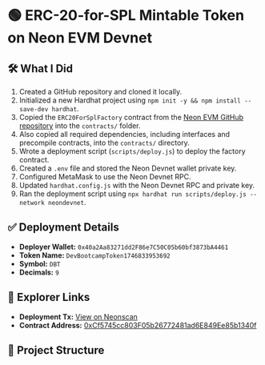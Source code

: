 # 🟢 ERC-20-for-SPL Mintable Token on Neon EVM Devnet

## 🛠 What I Did

1. Created a GitHub repository and cloned it locally.
2. Initialized a new Hardhat project using `npm init -y && npm install --save-dev hardhat`.
3. Copied the `ERC20ForSplFactory` contract from the [Neon EVM GitHub repository](https://github.com/neonlabsorg/neon-evm) into the `contracts/` folder.
4. Also copied all required dependencies, including interfaces and precompile contracts, into the `contracts/` directory.
5. Wrote a deployment script (`scripts/deploy.js`) to deploy the factory contract.
6. Created a `.env` file and stored the Neon Devnet wallet private key.
7. Configured MetaMask to use the Neon Devnet RPC.
8. Updated `hardhat.config.js` with the Neon Devnet RPC and private key.
9. Ran the deployment script using `npx hardhat run scripts/deploy.js --network neondevnet`.

## ✅ Deployment Details

- **Deployer Wallet:** `0x40a2Aa83271dd2F86e7C50C05b60bf3873bA4461`
- **Token Name:** `DevBootcampToken1746833953692`
- **Symbol:** `DBT`
- **Decimals:** `9`

## 🔗 Explorer Links

- **Deployment Tx:** [View on Neonscan](https://devnet.neonscan.org/tx/0x4be8bed116951d68d75135e271d981790c312ea9a424b8612b897a46c2485ed4)
- **Contract Address:** [0xCf5745cc803F05b26772481ad6E849Ee85b1340f](https://devnet.neonscan.org/address/0xCf5745cc803F05b26772481ad6E849Ee85b1340f)

## 📁 Project Structure

